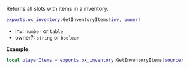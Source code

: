Returns all slots with items in a inventory.

```lua
exports.ox_inventory:GetInventoryItems(inv, owner)
```

* inv: `number` or `table`
* owner?: `string` or `boolean`

**Example:**

```lua
local playerItems = exports.ox_inventory:GetInventoryItems(source)
```
